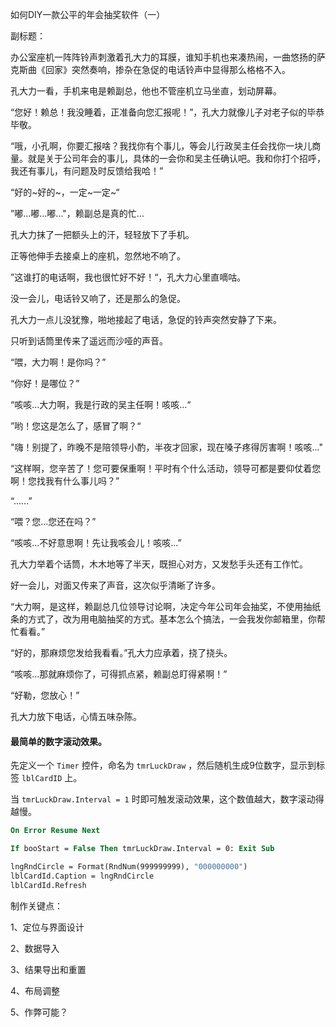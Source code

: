 如何DIY一款公平的年会抽奖软件（一）

副标题：





办公室座机一阵阵铃声刺激着孔大力的耳膜，谁知手机也来凑热闹，一曲悠扬的萨克斯曲《回家》突然奏响，掺杂在急促的电话铃声中显得那么格格不入。

孔大力一看，手机来电是赖副总，他也不管座机立马坐直，划动屏幕。

“您好！赖总！我没睡着，正准备向您汇报呢！”，孔大力就像儿子对老子似的毕恭毕敬。

“哦，小孔啊，你要汇报啥？我找你有个事儿，等会儿行政吴主任会找你一块儿商量。就是关于公司年会的事儿，具体的一会你和吴主任确认吧。我和你打个招呼，我还有事儿，有问题及时反馈给我哈！”

“好的~好的~，一定~一定~“

”嘟...嘟...嘟..."，赖副总是真的忙...

孔大力抹了一把额头上的汗，轻轻放下了手机。

正等他伸手去接桌上的座机，忽然地不响了。

”这谁打的电话啊，我也很忙好不好！“，孔大力心里直嘀咕。



没一会儿，电话铃又响了，还是那么的急促。

孔大力一点儿没犹豫，啪地接起了电话，急促的铃声突然安静了下来。

只听到话筒里传来了遥远而沙哑的声音。

“喂，大力啊！是你吗？”

“你好！是哪位？”

“咳咳...大力啊，我是行政的吴主任啊！咳咳...“

”哟！您这是怎么了，感冒了啊？“

"嗨！别提了，昨晚不是陪领导小酌，半夜才回家，现在嗓子疼得厉害啊！咳咳..."

“这样啊，您辛苦了！您可要保重啊！平时有个什么活动，领导可都是要仰仗着您啊！您找我有什么事儿吗？”

“......”

“喂？您...您还在吗？”

“咳咳...不好意思啊！先让我咳会儿！咳咳...”

孔大力举着个话筒，木木地等了半天，既担心对方，又发愁手头还有工作忙。

好一会儿，对面又传来了声音，这次似乎清晰了许多。

“大力啊，是这样，赖副总几位领导讨论啊，决定今年公司年会抽奖，不使用抽纸条的方式了，改为用电脑抽奖的方式。基本怎么个搞法，一会我发你邮箱里，你帮忙看看。”

“好的，那麻烦您发给我看看。”孔大力应承着，挠了挠头。

“咳咳...那就麻烦你了，可得抓点紧，赖副总盯得紧啊！”

“好勒，您放心！”

孔大力放下电话，心情五味杂陈。





#### 最简单的数字滚动效果。

先定义一个 `Timer` 控件，命名为 `tmrLuckDraw` ，然后随机生成9位数字，显示到标签 `lblCardID` 上。

当 `tmrLuckDraw.Interval = 1` 时即可触发滚动效果，这个数值越大，数字滚动得越慢。

```vb
On Error Resume Next

If booStart = False Then tmrLuckDraw.Interval = 0: Exit Sub

lngRndCircle = Format(RndNum(999999999), "000000000")
lblCardId.Caption = lngRndCircle
lblCardId.Refresh
```







制作关键点：

1、定位与界面设计

2、数据导入

3、结果导出和重置

4、布局调整

5、作弊可能？